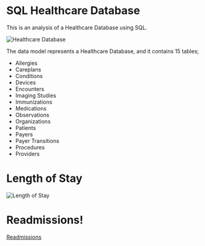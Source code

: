 # SQL Healthcare Database
This is an analysis of a Healthcare Database using SQL.

![Healthcare Database](https://user-images.githubusercontent.com/97487571/230982096-f35b0c2b-c49a-462c-b872-2000d218857c.png)

The data model represents a  Healthcare Database, and it contains 15 tables;
* Allergies
* Careplans
* Conditions
* Devices
* Encounters
* Imaging Studies
* Immunizations
* Medications
* Observations
* Organizations
* Patients
* Payers
* Payer Transitions
* Procedures
* Providers

# Length of Stay
![Length of Stay](https://user-images.githubusercontent.com/97487571/230985480-b31f7053-7e90-48d5-9d28-759893350248.png)

# Readmissions!
[Readmissions](https://user-images.githubusercontent.com/97487571/230985659-89bee928-1522-47e4-bbf7-5bc550d39af7.png)
